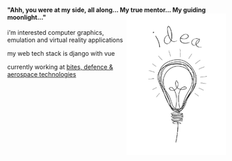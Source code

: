 #### "Ahh, you were at my side, all along... My true mentor... My guiding moonlight..." <img width="26px"><img align=right src="light-bulb.png" width="230">




i'm interested computer graphics, emulation and virtual reality applications

my web tech stack is django with vue

currently working at [bites, defence & aerospace technologies](https://www.bites.com.tr/)

<!--
**onuratasaritas/onuratasaritas** is a ✨ _special_ ✨ repository because its `README.md` (this file) appears on your GitHub profile.

Here are some ideas to get you started:
-->
